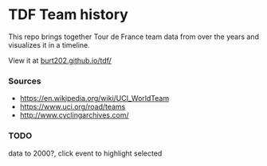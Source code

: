 # TDF Team history

This repo brings together Tour de France team data from over the years and visualizes it in a timeline.

View it at [burt202.github.io/tdf/](https://burt202.github.io/tdf/)

### Sources

- https://en.wikipedia.org/wiki/UCI_WorldTeam
- https://www.uci.org/road/teams
- http://www.cyclingarchives.com/

### TODO

data to 2000?, click event to highlight selected
